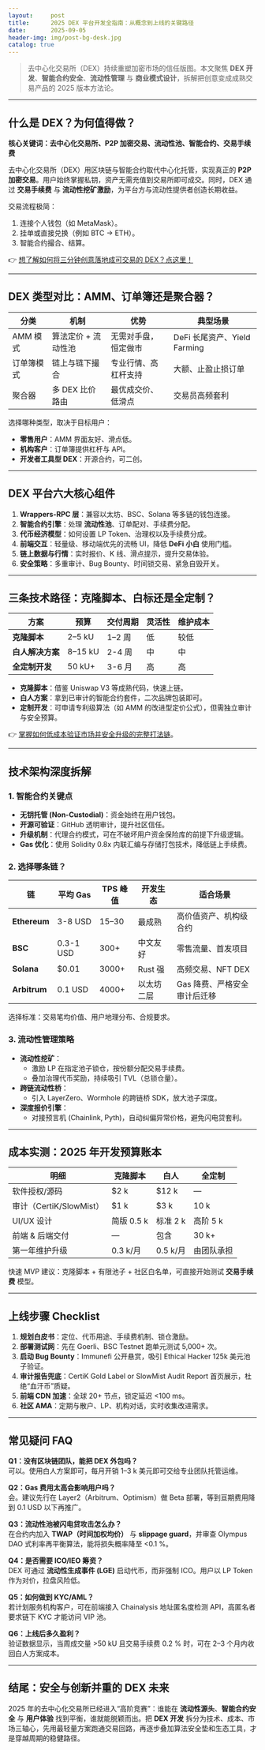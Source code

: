 ```yaml
---
layout:     post
title:      2025 DEX 平台开发全指南：从概念到上线的关键路径
date:       2025-09-05
header-img: img/post-bg-desk.jpg
catalog: true
---
```


> 去中心化交易所（DEX）持续重塑加密市场的信任版图。本文聚焦 **DEX 开发**、**智能合约安全**、**流动性管理** 与 **商业模式设计**，拆解把创意变成成熟交易产品的 2025 版本方法论。

---

## 什么是 DEX？为何值得做？

**核心关键词：去中心化交易所、P2P 加密交易、流动性池、智能合约、交易手续费**

去中心化交易所（DEX）用区块链与智能合约取代中心化托管，实现真正的 **P2P 加密交易**。用户始终掌握私钥，资产无需充值到交易所即可成交。同时，DEX 通过 **交易手续费** 与 **流动性挖矿激励**，为平台方与流动性提供者创造长期收益。

交易流程极简：  
1. 连接个人钱包（如 MetaMask）。  
2. 挂单或直接兑换（例如 BTC → ETH）。  
3. 智能合约撮合、结算。  

👉 [想了解如何将三分钟创意落地成可交易的 DEX？点这里！](https://okxdog.com/)

---

## DEX 类型对比：AMM、订单簿还是聚合器？

| 分类 | 机制 | 优势 | 典型场景 |
|---|---|---|---|
| AMM 模式 | 算法定价 + 流动性池 | 无需对手盘，恒定做市 | DeFi 长尾资产、Yield Farming |
| 订单簿模式 | 链上与链下撮合 | 专业行情、高杠杆支持 | 大额、止盈止损订单 |
| 聚合器 | 多 DEX 比价路由 | 最优成交价、低滑点 | 交易员高频套利 |

选择哪种类型，取决于目标用户：  
- **零售用户**：AMM 界面友好、滑点低。  
- **机构客户**：订单簿提供杠杆与 API。  
- **开发者工具型 DEX**：开源合约，可二创。

---

## DEX 平台六大核心组件

1. **Wrappers-RPC 层**：兼容以太坊、BSC、Solana 等多链的钱包连接。  
2. **智能合约引擎**：处理 **流动性池**、订单配对、手续费分配。  
3. **代币经济模型**：如何设置 LP Token、治理权以及手续费分成。  
4. **前端交互**：轻量级、移动端优先的流畅 UI，降低 **DeFi 小白** 使用门槛。  
5. **链上数据与行情**：实时报价、K 线、滑点提示，提升交易体验。  
6. **安全策略**：多重审计、Bug Bounty、时间锁交易、紧急自毁开关。

---

## 三条技术路径：克隆脚本、白标还是全定制？

| 方案 | 预算 | 交付周期 | 灵活性 | 维护成本 |
|---|---|---|---|---|
| **克隆脚本** | 2–5 kU | 1–2 周 | 低 | 较低 |
| **白人解决方案** | 8–15 kU | 2-4 周 | 中 | 中 |
| **全定制开发** | 50 kU+ | 3-6 月 | 高 | 高 |

- **克隆脚本**：借鉴 Uniswap V3 等成熟代码，快速上链。  
- **白人方案**：拿到已审计的智能合约套件，二次品牌包装即可。  
- **定制开发**：可申请专利级算法（如 AMM 的改进型定价公式），但需独立审计与安全预算。

👉 [掌握如何低成本验证市场并安全升级的完整打法链](https://okxdog.com/)。

---

## 技术架构深度拆解

### 1. 智能合约关键点

- **无钥托管 (Non-Custodial)**：资金始终在用户钱包。  
- **开源可验证**：GitHub 透明审计，提升社区信任。  
- **升级机制**：代理合约模式，可在不破坏用户资金保险库的前提下升级逻辑。  
- **Gas 优化**：使用 Solidity 0.8x 内联汇编与存储打包技术，降低链上手续费。

### 2. 选择哪条链？

| 链 | 平均 Gas | TPS 峰值 | 开发生态 | 适合场景 |
|---|---|---|---|---|
| **Ethereum** | 3-8 USD | 15–30 | 最成熟 | 高价值资产、机构级合约 |
| **BSC**      | 0.3-1 USD | 300+   | 中文友好 | 零售流量、首发项目 |
| **Solana**   | $0.01     | 3000+  | Rust 强 | 高频交易、NFT DEX |
| **Arbitrum** | 0.1 USD   | 4000+  | 以太坊二层 | Gas 降费、严格安全审计后迁移 |

选择标准：交易笔均价值、用户地理分布、合规要求。

### 3. 流动性管理策略

- **流动性挖矿**：
  - 激励 LP 在指定池子锁仓，按份额分配交易手续费。  
  - 叠加治理代币奖励，持续吸引 TVL（总锁仓量）。  
- **跨链流动性桥**：
  - 引入 LayerZero、Wormhole 的跨链桥 SDK，放大池子深度。  
- **深度报价引擎**：
  - 对接预言机 (Chainlink, Pyth)，自动纠偏异常价格，避免闪电贷套利。

---

## 成本实测：2025 年开发预算账本

| 明细 | 克隆脚本 | 白人 | 全定制 |
|---|---|---|---|
| 软件授权/源码 | $2 k | $12 k | — |
| 审计（CertiK/SlowMist） | $1 k | $3 k | 10 k |
| UI/UX 设计   | 简版 0.5 k | 标准 2 k | 高阶 5 k |
| 前端 & 后端交付 | — | 包含 | 30 k+ |
| 第一年维护升级 | 0.3 k/月 | 0.5 k/月 | 由团队承担 |

快速 MVP 建议：克隆脚本 + 有限池子 + 社区白名单，可直接开始测试 **交易手续费** 模型。

---

## 上线步骤 Checklist

1. **规划白皮书**：定位、代币用途、手续费机制、锁仓激励。  
2. **部署测试网**：先在 Goerli、BSC Testnet 跑单元测试 5,000+ 次。  
3. **启动 Bug Bounty**：Immunefi 公开悬赏，吸引 Ethical Hacker 125k 美元池子验证。  
4. **审计报告兜底**：CertiK Gold Label or SlowMist Audit Report 首页展示，杜绝“血汗币”质疑。  
5. **前端 CDN 加速**：全球 20+ 节点，锁定延迟 <100 ms。  
6. **社区 AMA**：定期与散户、LP、机构对话，实时收集改进需求。  

---

## 常见疑问 FAQ

**Q1：没有区块链团队，能把 DEX 外包吗？**  
可以。使用白人方案即可，每月开销 1–3 k 美元即可交给专业团队托管运维。

**Q2：Gas 费用太高会影响用户吗？**  
会。建议先行在 Layer2（Arbitrum、Optimism）做 Beta 部署，等到亘期费用降到 0.1 USD 以下再推广。

**Q3：流动性池被闪电贷攻击怎么办？**  
在合约内加入 **TWAP（时间加权均价）** 与 **slippage guard**，并审查 Olympus DAO 式利率再平衡算法，能将损失概率降至 <0.1 %。

**Q4：是否需要 ICO/IEO 筹资？**  
DEX 可通过 **流动性生成事件 (LGE)** 启动代币，而非强制 ICO。用户以 LP Token 作为对价，拉盘风险低。

**Q5：如何做到 KYC/AML？**  
若计划服务机构客户，可在前端接入 Chainalysis 地址匿名度检测 API，高匿名者要求链下 KYC 才能访问 VIP 池。

**Q6：上线后多久盈利？**  
验证数据显示，当周成交量 >50 kU 且交易手续费 0.2 % 时，可在 2–3 个月内收回白人方案成本。

---

## 结尾：安全与创新并重的 DEX 未来

2025 年的去中心化交易所已经进入“高阶竞赛”：谁能在 **流动性源头**、**智能合约安全** 与 **用户体验** 找到平衡，谁就能脱颖而出。把 **DEX 开发** 拆分为技术、成本、市场三轴心，先用最轻量方案跑通交易回路，再逐步叠加算法安全垫和生态工具，才是穿越周期的稳健路径。
